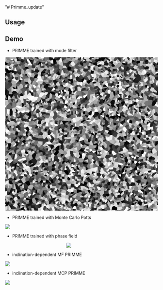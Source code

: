 "# Primme_update" 

## 

## Usage

## Demo
- PRIMME trained with mode filter
<div style="display: flex; justify-content: center; align-items: center;">
  <img src="materials/mf.gif" width="600" />
</div>

- PRIMME trained with Monte Carlo Potts
<div style="display: flex; justify-content: center; align-items: center;">
  <img src="materials/mcp.gif" width="600" />
</div>

- PRIMME trained with phase field
<div style="display: flex; justify-content: center; align-items: center;">
  <img src="materials/phase_field.gif" width=100" />
</div>

- inclination-dependent MF PRIMME
<div style="display: flex; justify-content: center; align-items: center;">
  <img src="materials/mf_incl.gif" width="600" />
</div>

- inclination-dependent MCP PRIMME
<div style="display: flex; justify-content: center; align-items: center;">
  <img src="materials/mcp_incl.gif" width="600" />
</div>
